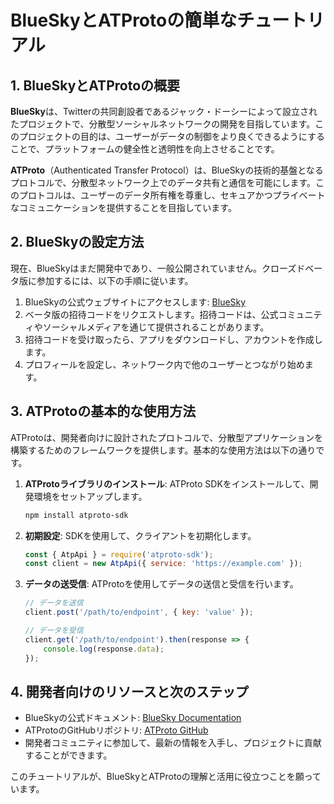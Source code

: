 
# BlueSkyとATProtoの簡単なチュートリアル

## 1. BlueSkyとATProtoの概要

**BlueSky**は、Twitterの共同創設者であるジャック・ドーシーによって設立されたプロジェクトで、分散型ソーシャルネットワークの開発を目指しています。このプロジェクトの目的は、ユーザーがデータの制御をより良くできるようにすることで、プラットフォームの健全性と透明性を向上させることです。

**ATProto**（Authenticated Transfer Protocol）は、BlueSkyの技術的基盤となるプロトコルで、分散型ネットワーク上でのデータ共有と通信を可能にします。このプロトコルは、ユーザーのデータ所有権を尊重し、セキュアかつプライベートなコミュニケーションを提供することを目指しています。

## 2. BlueSkyの設定方法

現在、BlueSkyはまだ開発中であり、一般公開されていません。クローズドベータ版に参加するには、以下の手順に従います。

1. BlueSkyの公式ウェブサイトにアクセスします: [BlueSky](https://bsky.app/)
2. ベータ版の招待コードをリクエストします。招待コードは、公式コミュニティやソーシャルメディアを通じて提供されることがあります。
3. 招待コードを受け取ったら、アプリをダウンロードし、アカウントを作成します。
4. プロフィールを設定し、ネットワーク内で他のユーザーとつながり始めます。

## 3. ATProtoの基本的な使用方法

ATProtoは、開発者向けに設計されたプロトコルで、分散型アプリケーションを構築するためのフレームワークを提供します。基本的な使用方法は以下の通りです。

1. **ATProtoライブラリのインストール**: ATProto SDKをインストールして、開発環境をセットアップします。
    ```bash
    npm install atproto-sdk
    ```
   
2. **初期設定**: SDKを使用して、クライアントを初期化します。
    ```javascript
    const { AtpApi } = require('atproto-sdk');
    const client = new AtpApi({ service: 'https://example.com' });
    ```
   
3. **データの送受信**: ATProtoを使用してデータの送信と受信を行います。
    ```javascript
    // データを送信
    client.post('/path/to/endpoint', { key: 'value' });

    // データを受信
    client.get('/path/to/endpoint').then(response => {
        console.log(response.data);
    });
    ```

## 4. 開発者向けのリソースと次のステップ

- BlueSkyの公式ドキュメント: [BlueSky Documentation](https://bsky.app/docs)
- ATProtoのGitHubリポジトリ: [ATProto GitHub](https://github.com/bluesky-social/atproto)
- 開発者コミュニティに参加して、最新の情報を入手し、プロジェクトに貢献することができます。

このチュートリアルが、BlueSkyとATProtoの理解と活用に役立つことを願っています。
